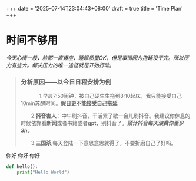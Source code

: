 +++
date = '2025-07-14T23:04:43+08:00'
draft = true
title = 'Time Plan'
+++

# 时间不够用

*今天心情一般，脸部一直爆痘，睡眠质量OK，但是事情因为拖延没干完。所以压力有些大。解决压力的唯一途径就是开始行动。*

>### 分析原因——以今日日程安排为例
>&emsp;
>&emsp;&emsp; 1.早晨7:50闹钟，被自己硬生生拖到8:10起床，我只能接受自己10min苏醒时间。**假日更不能接受自己拖延**
>
>&emsp;&emsp;2.**抖音害人**：中午刷抖音，干活累了歇一会儿刷抖音。我建议你休息的时候依靠看**新闻**或者书籍或者**gpt**，别抖音了。***预计抖音每天浪费你至少3h。***
>
>&emsp;&emsp;3.**三国杀**,每天登陆一下意思意思就得了，不要折磨自己了好吗。
>&emsp;

你好
你好
你好

```python
def hello():
    print("Hello World")
```




